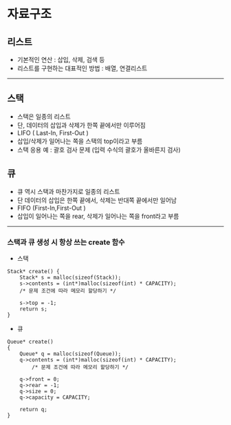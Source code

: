 # 자료구조
## 리스트
- 기본적인 연산 : 삽입, 삭제, 검색 등
- 리스트를 구현하는 대표적인 방법 : 배열, 연결리스트
---------------
## 스택
- 스택은 일종의 리스트
- 단, 데이터의 삽입과 삭제가 한쪽 끝에서만 이루어짐
- LIFO ( Last-In, First-Out )
- 삽입/삭제가 일어나는 쪽을 스택의 top이라고 부름 
- 스택 응용 예 : 괄호 검사 문제 (입력 수식의 괄호가 올바른지 검사)

## 큐
- 큐 역시 스택과 마찬가지로 일종의 리스트
- 단 데이터의 삽입은 한쪽 끝에서, 삭제는 반대쪽 끝에서만 일어남
- FIFO (First-In,First-Out ) 
- 삽입이 일어나는 쪽을 rear, 삭제가 일어나는 쪽을 front라고 부름 
--------------
### 스택과 큐 생성 시 항상 쓰는 create 함수

 - 스택 
```
Stack* create() {
	Stack* s = malloc(sizeof(Stack));
	s->contents = (int*)malloc(sizeof(int) * CAPACITY); 
    /* 문제 조건에 따라 메모리 할당하기 */

	s->top = -1;
	return s;
}

```
 - 큐 
```
Queue* create()
{
	Queue* q = malloc(sizeof(Queue));
	q->contents = (int*)malloc(sizeof(int) * CAPACITY);
        /* 문제 조건에 따라 메모리 할당하기 */

	q->front = 0;
	q->rear = -1;
	q->size = 0;
	q->capacity = CAPACITY;

	return q;
}
```